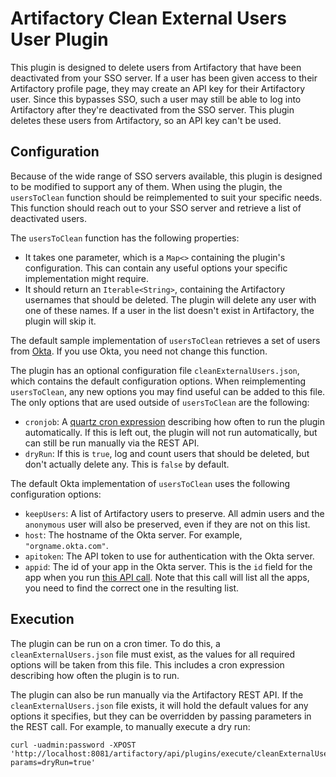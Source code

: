 Artifactory Clean External Users User Plugin
============================================

This plugin is designed to delete users from Artifactory that have been
deactivated from your SSO server. If a user has been given access to their
Artifactory profile page, they may create an API key for their Artifactory user.
Since this bypasses SSO, such a user may still be able to log into Artifactory
after they're deactivated from the SSO server. This plugin deletes these users
from Artifactory, so an API key can't be used.

Configuration
-------------

Because of the wide range of SSO servers available, this plugin is designed to
be modified to support any of them. When using the plugin, the `usersToClean`
function should be reimplemented to suit your specific needs. This function
should reach out to your SSO server and retrieve a list of deactivated users.

The `usersToClean` function has the following properties:

- It takes one parameter, which is a `Map<>` containing the plugin's
  configuration. This can contain any useful options your specific
  implementation might require.
- It should return an `Iterable<String>`, containing the Artifactory usernames
  that should be deleted. The plugin will delete any user with one of these
  names. If a user in the list doesn't exist in Artifactory, the plugin will
  skip it.

The default sample implementation of `usersToClean` retrieves a set of users
from [Okta](https://www.okta.com/). If you use Okta, you need not change this
function.

The plugin has an optional configuration file `cleanExternalUsers.json`, which
contains the default configuration options. When reimplementing `usersToClean`,
any new options you may find useful can be added to this file. The only options
that are used outside of `usersToClean` are the following:

- `cronjob`: A [quartz cron expression][cron] describing how often to run the
  plugin automatically. If this is left out, the plugin will not run
  automatically, but can still be run manually via the REST API.
- `dryRun`: If this is `true`, log and count users that should be deleted, but
  don't actually delete any. This is `false` by default.

[cron]: http://www.quartz-scheduler.org/documentation/quartz-2.x/tutorials/crontrigger.html

The default Okta implementation of `usersToClean` uses the following
configuration options:

- `keepUsers`: A list of Artifactory users to preserve. All admin users and the
  `anonymous` user will also be preserved, even if they are not on this list.
- `host`: The hostname of the Okta server. For example, `"orgname.okta.com"`.
- `apitoken`: The API token to use for authentication with the Okta server.
- `appid`: The id of your app in the Okta server. This is the `id` field for the
  app when you run [this API call][1]. Note that this call will list all the
  apps, you need to find the correct one in the resulting list.

[1]: http://developer.okta.com/docs/api/resources/apps.html#list-applications

Execution
---------

The plugin can be run on a cron timer. To do this, a `cleanExternalUsers.json`
file must exist, as the values for all required options will be taken from this
file. This includes a cron expression describing how often the plugin is to run.

The plugin can also be run manually via the Artifactory REST API. If the
`cleanExternalUsers.json` file exists, it will hold the default values for any
options it specifies, but they can be overridden by passing parameters in the
REST call. For example, to manually execute a dry run:

``` shell
curl -uadmin:password -XPOST 'http://localhost:8081/artifactory/api/plugins/execute/cleanExternalUsers?params=dryRun=true'
```
